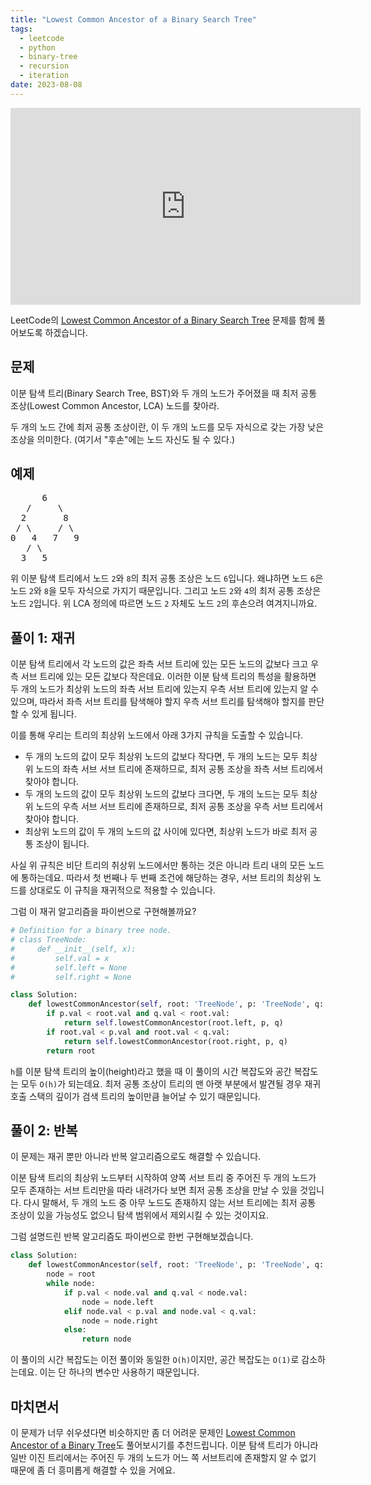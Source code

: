 ```yaml
---
title: "Lowest Common Ancestor of a Binary Search Tree"
tags:
  - leetcode
  - python
  - binary-tree
  - recursion
  - iteration
date: 2023-08-08
---
```


<iframe width="560" height="315" src="https://www.youtube.com/embed/ABhdD-WZjzU" title="YouTube video player" frameborder="0" allow="accelerometer; autoplay; clipboard-write; encrypted-media; gyroscope; picture-in-picture; web-share" allowfullscreen></iframe>

LeetCode의 [Lowest Common Ancestor of a Binary Search Tree](https://leetcode.com/problems/lowest-common-ancestor-of-a-binary-search-tree/) 문제를 함께 풀어보도록 하겠습니다.

## 문제

이분 탐색 트리(Binary Search Tree, BST)와 두 개의 노드가 주어졌을 때 최저 공통 조상(Lowest Common Ancestor, LCA) 노드를 찾아라.

두 개의 노드 간에 최저 공통 조상이란, 이 두 개의 노드를 모두 자식으로 갖는 가장 낮은 조상을 의미한다. (여기서 "후손"에는 노드 자신도 될 수 있다.)

## 예제

<pre>
      6
   /     \
  2       8
 / \     / \
0   4   7   9
   / \
  3   5
</pre>

위 이분 탐색 트리에서 노드 `2`와 `8`의 최저 공통 조상은 노드 `6`입니다. 왜냐하면 노드 `6`은 노드 `2`와 `8`을 모두 자식으로 가지기 때문입니다.
그리고 노드 `2`와 `4`의 최저 공통 조상은 노드 `2`입니다. 위 LCA 정의에 따르면 노드 `2` 자체도 노드 `2`의 후손으려 여겨지니까요.

## 풀이 1: 재귀

이분 탐색 트리에서 각 노드의 값은 좌측 서브 트리에 있는 모든 노드의 값보다 크고 우측 서브 트리에 있는 모든 값보다 작은데요.
이러한 이분 탐색 트리의 특성을 활용하면 두 개의 노드가 최상위 노드의 좌측 서브 트리에 있는지 우측 서브 트리에 있는지 알 수 있으며,
따라서 좌측 서브 트리를 탐색해야 할지 우측 서브 트리를 탐색해야 할지를 판단할 수 있게 됩니다.

이를 통해 우리는 트리의 최상위 노드에서 아래 3가지 규칙을 도출할 수 있습니다.

- 두 개의 노드의 값이 모두 최상위 노드의 값보다 작다면, 두 개의 노드는 모두 최상위 노드의 좌측 서브 서브 트리에 존재하므로, 최저 공통 조상을 좌측 서브 트리에서 찾아야 합니다.
- 두 개의 노드의 값이 모두 최상위 노드의 값보다 크다면, 두 개의 노드는 모두 최상위 노드의 우측 서브 서브 트리에 존재하므로, 최저 공통 조상을 우측 서브 트리에서 찾아야 합니다.
- 최상위 노드의 값이 두 개의 노드의 값 사이에 있다면, 최상위 노드가 바로 최저 공통 조상이 됩니다.

사실 위 규칙은 비단 트리의 취상위 노드에서만 통하는 것은 아니라 트리 내의 모든 노드에 통하는데요.
따라서 첫 번째나 두 번째 조건에 해당하는 경우, 서브 트리의 최상위 노드를 상대로도 이 규칙을 재귀적으로 적용할 수 있습니다.

그럼 이 재귀 알고리즘을 파이썬으로 구현해볼까요?

```py
# Definition for a binary tree node.
# class TreeNode:
#     def __init__(self, x):
#         self.val = x
#         self.left = None
#         self.right = None

class Solution:
    def lowestCommonAncestor(self, root: 'TreeNode', p: 'TreeNode', q: 'TreeNode') -> 'TreeNode':
        if p.val < root.val and q.val < root.val:
            return self.lowestCommonAncestor(root.left, p, q)
        if root.val < p.val and root.val < q.val:
            return self.lowestCommonAncestor(root.right, p, q)
        return root
```

`h`를 이분 탐색 트리의 높이(height)라고 했을 때 이 풀이의 시간 복잡도와 공간 복잡도는 모두 `O(h)`가 되는데요.
최저 공통 조상이 트리의 맨 아랫 부분에서 발견될 경우 재귀 호출 스택의 깊이가 검색 트리의 높이만큼 늘어날 수 있기 때문입니다.

## 풀이 2: 반복

이 문제는 재귀 뿐만 아니라 반복 알고리즘으로도 해결할 수 있습니다.

이분 탐색 트리의 최상위 노드부터 시작하여 양쪽 서브 트리 중 주어진 두 개의 노드가 모두 존재하는 서브 트리만을 따라 내려가다 보면 최저 공통 조상을 만날 수 있을 것입니다.
다시 말해서, 두 개의 노드 중 아무 노드도 존재하지 않는 서브 트리에는 최저 공통 조상이 있을 가능성도 없으니 탐색 범위에서 제외시킬 수 있는 것이지요.

그럼 설명드린 반복 알고리즘도 파이썬으로 한번 구현해보겠습니다.

```py
class Solution:
    def lowestCommonAncestor(self, root: 'TreeNode', p: 'TreeNode', q: 'TreeNode') -> 'TreeNode':
        node = root
        while node:
            if p.val < node.val and q.val < node.val:
                node = node.left
            elif node.val < p.val and node.val < q.val:
                node = node.right
            else:
                return node
```

이 풀이의 시간 복잡도는 이전 풀이와 동일한 `O(h)`이지만, 공간 복잡도는 `O(1)`로 감소하는데요.
이는 단 하나의 변수만 사용하기 때문입니다.

## 마치면서

이 문제가 너무 쉬우셨다면 비슷하지만 좀 더 어려운 문제인 [Lowest Common Ancestor of a Binary Tree](/problems/lowest-common-ancestor-of-a-binary-tree/)도 풀어보시기를 추천드립니다.
이분 탐색 트리가 아니라 일반 이진 트리에서는 주어진 두 개의 노드가 어느 쪽 서브트리에 존재할지 알 수 없기 때문에 좀 더 흥미롭게 해결할 수 있을 거에요.
